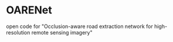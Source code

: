 # OARENet
open code for "Occlusion-aware road extraction network for high-resolution remote sensing imagery"
